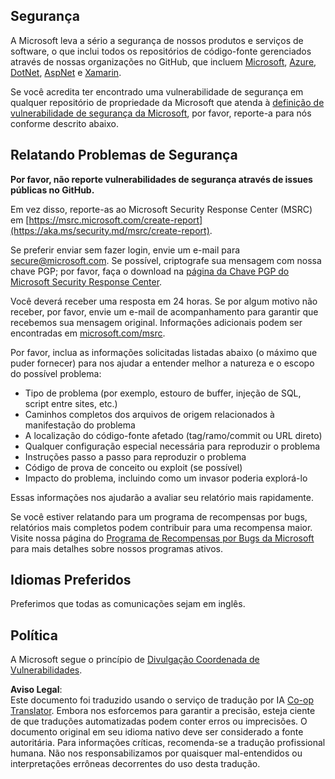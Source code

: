 <!--
CO_OP_TRANSLATOR_METADATA:
{
  "original_hash": "57f14126c1c6add76b3aef3844dfe4e3",
  "translation_date": "2025-05-17T05:40:01+00:00",
  "source_file": "SECURITY.md",
  "language_code": "pt"
}
-->
## Segurança

A Microsoft leva a sério a segurança de nossos produtos e serviços de software, o que inclui todos os repositórios de código-fonte gerenciados através de nossas organizações no GitHub, que incluem [Microsoft](https://github.com/Microsoft), [Azure](https://github.com/Azure), [DotNet](https://github.com/dotnet), [AspNet](https://github.com/aspnet) e [Xamarin](https://github.com/xamarin).

Se você acredita ter encontrado uma vulnerabilidade de segurança em qualquer repositório de propriedade da Microsoft que atenda à [definição de vulnerabilidade de segurança da Microsoft](https://aka.ms/security.md/definition), por favor, reporte-a para nós conforme descrito abaixo.

## Relatando Problemas de Segurança

**Por favor, não reporte vulnerabilidades de segurança através de issues públicas no GitHub.**

Em vez disso, reporte-as ao Microsoft Security Response Center (MSRC) em [https://msrc.microsoft.com/create-report](https://aka.ms/security.md/msrc/create-report).

Se preferir enviar sem fazer login, envie um e-mail para [secure@microsoft.com](mailto:secure@microsoft.com). Se possível, criptografe sua mensagem com nossa chave PGP; por favor, faça o download na [página da Chave PGP do Microsoft Security Response Center](https://aka.ms/security.md/msrc/pgp).

Você deverá receber uma resposta em 24 horas. Se por algum motivo não receber, por favor, envie um e-mail de acompanhamento para garantir que recebemos sua mensagem original. Informações adicionais podem ser encontradas em [microsoft.com/msrc](https://www.microsoft.com/msrc).

Por favor, inclua as informações solicitadas listadas abaixo (o máximo que puder fornecer) para nos ajudar a entender melhor a natureza e o escopo do possível problema:

  * Tipo de problema (por exemplo, estouro de buffer, injeção de SQL, script entre sites, etc.)
  * Caminhos completos dos arquivos de origem relacionados à manifestação do problema
  * A localização do código-fonte afetado (tag/ramo/commit ou URL direto)
  * Qualquer configuração especial necessária para reproduzir o problema
  * Instruções passo a passo para reproduzir o problema
  * Código de prova de conceito ou exploit (se possível)
  * Impacto do problema, incluindo como um invasor poderia explorá-lo

Essas informações nos ajudarão a avaliar seu relatório mais rapidamente.

Se você estiver relatando para um programa de recompensas por bugs, relatórios mais completos podem contribuir para uma recompensa maior. Visite nossa página do [Programa de Recompensas por Bugs da Microsoft](https://aka.ms/security.md/msrc/bounty) para mais detalhes sobre nossos programas ativos.

## Idiomas Preferidos

Preferimos que todas as comunicações sejam em inglês.

## Política

A Microsoft segue o princípio de [Divulgação Coordenada de Vulnerabilidades](https://aka.ms/security.md/cvd).

**Aviso Legal**:  
Este documento foi traduzido usando o serviço de tradução por IA [Co-op Translator](https://github.com/Azure/co-op-translator). Embora nos esforcemos para garantir a precisão, esteja ciente de que traduções automatizadas podem conter erros ou imprecisões. O documento original em seu idioma nativo deve ser considerado a fonte autoritária. Para informações críticas, recomenda-se a tradução profissional humana. Não nos responsabilizamos por quaisquer mal-entendidos ou interpretações errôneas decorrentes do uso desta tradução.